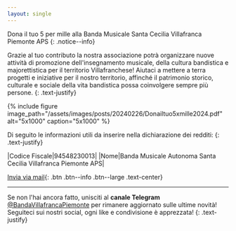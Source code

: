 ```yaml
---
layout: single
---
```

Dona il tuo 5 per mille alla Banda Musicale Santa Cecilia Villafranca Piemonte APS
{: .notice--info}

Grazie al tuo contributo la nostra associazione potrà organizzare nuove attività di promozione dell'insegnamento musicale, della cultura bandistica e majorettistica per il territorio Villafranchese!
Aiutaci a mettere a terra progetti e iniziative per il nostro territorio, affinché il patrimonio storico, culturale e sociale della vita bandistica possa coinvolgere sempre più persone.
{: .text-justify}

{% include figure image_path="/assets/images/posts/20240226/Donailtuo5xmille2024.pdf" alt="5x1000" caption="5x1000" %}

Di seguito le informazioni utili da inserire nella dichiarazione dei redditi:
{: .text-justify}

|Codice Fiscale|94548230013|
|Nome|Banda Musicale Autonoma Santa Cecilia Villafranca Piemonte APS|


[Invia via mail](mailto:""?Subject=Dati%202x1000%20e%205x1000&Body=Di%20seguito%20i%20dati%20da%20inserire%20nella%20dichiarazione%20dei%20redditi%3A%0A%0ACodice%20Fiscale%3A%20%2094548230013%0ANome%3A%20%20Banda%20Musicale%20Autonoma%20Santa%20Cecilia%20di%20Villafranca%20Piemonte){: .btn .btn--info .btn--large .text-center}

---

Se non l'hai ancora fatto, unisciti al **canale Telegram** [@BandaVillafrancaPiemonte](https://t.me/BandaVillafrancaPiemonte) per rimanere aggiornato sulle ultime novità! Seguiteci sui nostri social, ogni like e condivisione è apprezzata!
{: .text-justify}
